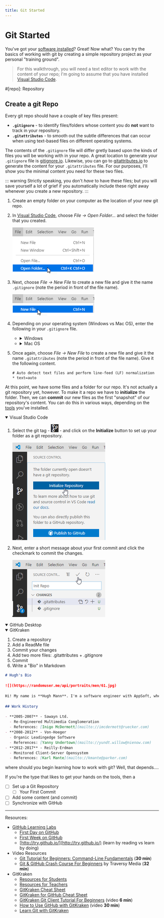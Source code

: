 ```yaml
---
title: Git Started
---
```

# Git Started

You've got your [software installed](../GitReady/ReadMe.md)? Great! Now what? You can try the basics of working with git by creating a simple repository project as your personal "training ground".

> For this walkthrough, you will need a text editor to work with the content of your repo; I'm going to assume that you have installed [Visual Studio Code](https://code.visualstudio.com).

#[repo]: Repository

## Create a git Repo

Every git repo should have a couple of key files present:

- **`.gitignore`** - to identify files/folders whose content you do **not** want to track in your repository.
- **`.gitattributes`** - to smooth out the subtle differences that can occur when using text-based files on different operating systems.

The contents of the `.gitignore` file will differ gretly based upon the kinds of files you will be working with in your repo. A great location to generate your `.gitignore` file is [gitignore.io](https://gitignore.io). Likewise, you can go to [gitattributes.io](https://gitattributes.io) to generate the content for your `.gitattributes` file. For our purposes, I'll show you the minimal content you need for these two files. 

::: warning
Strictly speaking, you don't *have* to have these files; but you will save yourself a lot of grief if you automatically include these right away whenever you create a new repository.
:::

1. Create an empty folder on your computer as the location of your new git repo.
1. In [Visual Studio Code](https://code.visualstudio.com), choose *File &rarr; Open Folder&#8230;* and select the folder that you created.
 
    ![Open Folder](./vs-open-folder.png)

1. Next, choose *File &rarr; New File* to create a new file and give it the name `.gitignore` (note the period in front of the file name).

    ![New File](./vs-new-file.png)

1. Depending on your operating system (Windows vs Mac OS), enter the following in your `.gitignore` file.
    - <details><summary>Windows</summary>

        ```shell
        ### Windows ###
        # Windows thumbnail cache files
        Thumbs.db

        # Folder config file
        [Dd]esktop.ini

        # Recycle Bin used on file shares
        $RECYCLE.BIN/

        # Windows shortcuts
        *.lnk
        ```

        </details>

    - <details><summary>Mac OS</summary>

        ```shell
        ### macOS ###
        # General
        .DS_Store
        .AppleDouble
        .LSOverride

        # Icon must end with two \r
        Icon

        # Thumbnails
        ._*
        ```

        </details>

1. Once again, choose *File &rarr; New File* to create a new file and give it the name `.gitattributes` (note the period in front of the file name). Give it the following content.

    ```shell
    # Auto detect text files and perform line-feed (LF) normalization
    * text=auto
    ```

At this point, we have some files and a folder for our repo. It's not actually a git repository yet, however. To make it a repo we have to **initialize** the folder. Then, we can **commit** our new files as the first "snapshot" of our repository's content. You can do this in various ways, depending on the [tools](../GitReady/install.md) you've installed.

<details open><summary>Visual Studio Code</summary>

1. Select the git tag - ![git tag](vs-git.png) - and click on the **Initialize** button to set up your folder as a git repository.

    ![Initialize](./vs-initialize-rep.png)

1. Next, enter a short message about your first commit and click the checkmark to commit the changes.

    ![Commit](./vs-commit.png)

</details>

<details open><summary>GitHub Desktop</summary>

</details>

<details open><summary>GitKraken</summary>

</details>

1. Create a repository
1. Add a ReadMe file
1. Commit your changes
1. Add two more files: .gitattributes + .gitignore
1. Commit
1. Write a "Bio" in Markdown

```markdown
# Hugh's Bio

![](https://randomuser.me/api/portraits/men/61.jpg)

Hi! My name is **Hugh Mann**. I'm a software engineer with AppSoft, where I create Cross-Platform Optimal Middleware. I've been in the industry since 2005, creating everything from Aggregate Interactive Deliverables to Indie Games. Most of my work today is done in F++, though I am also proficient in SQRL.

## Work History

- **2005-2007** - Sawayn Ltd.
  - Re-Engineered Multimedia Conglomeration
  - References: [Inigo McDermott](mailto://imcdermott@ruecker.com)
- **2008-2012** - Von-Hoeger
  - Organic Leadingedge Software
  - References: [Yanny Undertown](mailto://yundt.willow@nienow.com)
- **2012-2017** - Reilly-Erdman
  - Monitored Client-Server Opensystem
  - References: [Karl Mante](mailto://kmante@parker.com)

```

where should you begin learning how to work with git? Well, that depends....

If you're the type that likes to get your hands on the tools, then a 

- [ ] Set up a Git Repository
  - [ ] Your First Commit
- [ ] Add some content (and commit)
- [ ] Synchronize with GitHub

----

Resources:

- [GitHub Learning Labs](https://lab.github.com)
  - [First Day on GitHub](https://lab.github.com/githubtraining/paths/first-day-on-github)
  - [First Week on GitHub](https://lab.github.com/githubtraining/paths/first-week-on-github)
  - [http://try.github.io/](http://try.github.io/) (learn by reading vs learn by doing)
- Video Resources
  - [Git Tutorial for Beginners: Command-Line Fundamentals](https://www.youtube.com/watch?v=HVsySz-h9r4) (**30 min**)
  - [Git & GitHub Crash Course For Beginners](https://youtu.be/SWYqp7iY_Tc) by Traversy Media (**32 min**)
- GitKraken
  - [Resources for Students](https://www.gitkraken.com/student-resources#get-started)
  - [Resources for Teachers](https://www.gitkraken.com/teacher-resources#get-started)
  - [GitKraken Cheat Sheet](https://www.gitkraken.com/downloads/gitkraken-cheat-sheet-jun19.pdf)
  - [GitKraken for GitHub Cheat Sheet](https://www.gitkraken.com/downloads/gitkraken-for-github-cheat-sheet-v3.pdf)
  - [GitKraken Git Client Tutorial For Beginners](https://youtu.be/ub9GfRziCtU) (video **6 min**)
  - [How to Use GitHub with GitKraken](https://www.youtube.com/watch?v=f0y_xCeM1Rk) (video **30 min**)
  - [Learn Git with GitKraken](https://www.gitkraken.com/learn-git)
